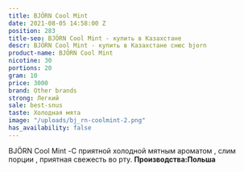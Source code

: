 ```yaml
---
title: BJÖRN Cool Mint
date: 2021-08-05 14:58:00 Z
position: 283
title-seo: BJÖRN Cool Mint - купить в Казахстане
descr: BJÖRN Cool Mint - купить в Казахстане снюс bjorn
product-name: BJÖRN Cool Mint
nicotine: 30
portions: 20
gram: 10
price: 3000
brand: Other brands
strong: Легкий
sale: best-snus
taste: Холодная мята
image: "/uploads/bj_rn-coolmint-2.png"
has_availability: false
---
```


BJÖRN Cool Mint -С приятной холодной мятным ароматом , слим порции , приятная свежесть во рту. **Производства:Польша**